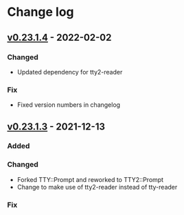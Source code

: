 # Change log

## [v0.23.1.4] - 2022-02-02

### Changed
* Updated dependency for tty2-reader

### Fix
* Fixed version numbers in changelog


## [v0.23.1.3] - 2021-12-13

### Added

### Changed
* Forked TTY::Prompt and reworked to TTY2::Prompt
* Change to make use of tty2-reader instead of tty-reader

### Fix


[v0.23.1.4]: https://github.com/zzyzwicz/tty2-prompt/compare/v0.23.1.4
[v0.23.1.3]: https://github.com/zzyzwicz/tty2-prompt/compare/v0.23.1.3
